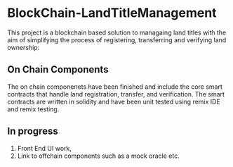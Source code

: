 # BlockChain-LandTitleManagement

This project is a blockchain based solution to managaing land titles with the aim of simplifying the process of registering, transferring and verifying land ownership:



## On Chain Components
The on chain componenets have been finished and include the core smart contracts that handle land registration, transfer, and verification.
The smart contracts are written in solidity and have been unit tested using remix IDE and remix testing.

## In progress
1. Front End UI work,
2. Link to offchain components such as a mock oracle etc.
